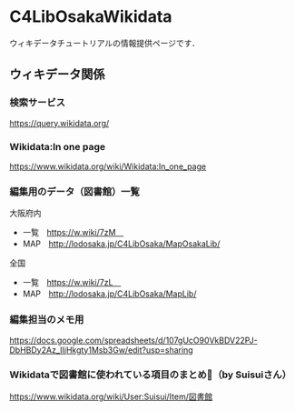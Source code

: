 # C4LibOsakaWikidata
ウィキデータチュートリアルの情報提供ページです．

## ウィキデータ関係
### 検索サービス
https://query.wikidata.org/

### Wikidata:In one page
https://www.wikidata.org/wiki/Wikidata:In_one_page


### 編集用のデータ（図書館）一覧
大阪府内  
- 一覧　https://w.wiki/7zM　
- MAP　http://lodosaka.jp/C4LibOsaka/MapOsakaLib/  　
  
全国  
- 一覧　https://w.wiki/7zL　
- MAP　http://lodosaka.jp/C4LibOsaka/MapLib/

### 編集担当のメモ用
https://docs.google.com/spreadsheets/d/107gUcO90VkBDV22PJ-DbHBDy2Az_IIjHkgty1Msb3Gw/edit?usp=sharing

### Wikidataで図書館に使われている項目のまとめ（by Suisuiさん）
https://www.wikidata.org/wiki/User:Suisui/Item/図書館
